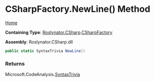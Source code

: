 # CSharpFactory\.NewLine\(\) Method

[Home](../../../../README.md)

**Containing Type**: [Roslynator.CSharp](../../README.md)\.[CSharpFactory](../README.md)

**Assembly**: Roslynator\.CSharp\.dll

```csharp
public static SyntaxTrivia NewLine()
```

### Returns

Microsoft\.CodeAnalysis\.[SyntaxTrivia](https://docs.microsoft.com/en-us/dotnet/api/microsoft.codeanalysis.syntaxtrivia)

